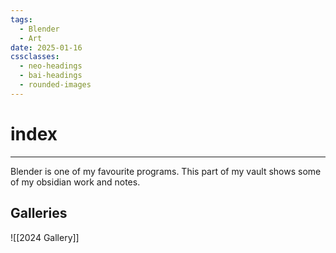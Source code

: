 ```yaml
---
tags:
  - Blender
  - Art
date: 2025-01-16
cssclasses:
  - neo-headings
  - bai-headings
  - rounded-images
---
```

# index

***
Blender is one of my favourite programs. This part of my vault shows some of my obsidian work and notes.
## Galleries 

![[2024 Gallery]]
 